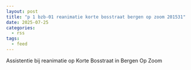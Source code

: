 ```yaml
---
layout: post
title: "p 1 bzb-01 reanimatie korte bosstraat bergen op zoom 201531"
date: 2025-07-25
categories: 
  - rss
tags: 
  - feed
---
```


Assistentie bij reanimatie op Korte Bosstraat in Bergen Op Zoom
